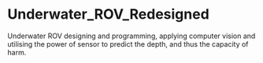 # Underwater_ROV_Redesigned
Underwater ROV designing and programming, applying computer vision and utilising the power of sensor to predict the depth, and thus the capacity of harm.
